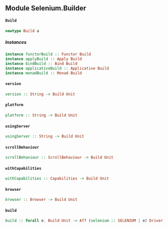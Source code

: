 ## Module Selenium.Builder

#### `Build`

``` purescript
newtype Build a
```

##### Instances
``` purescript
instance functorBuild :: Functor Build
instance applyBuild :: Apply Build
instance bindBuild :: Bind Build
instance applicativeBuild :: Applicative Build
instance monadBuild :: Monad Build
```

#### `version`

``` purescript
version :: String -> Build Unit
```

#### `platform`

``` purescript
platform :: String -> Build Unit
```

#### `usingServer`

``` purescript
usingServer :: String -> Build Unit
```

#### `scrollBehaviour`

``` purescript
scrollBehaviour :: ScrollBehaviour -> Build Unit
```

#### `withCapabilities`

``` purescript
withCapabilities :: Capabilities -> Build Unit
```

#### `browser`

``` purescript
browser :: Browser -> Build Unit
```

#### `build`

``` purescript
build :: forall e. Build Unit -> Aff (selenium :: SELENIUM | e) Driver
```


